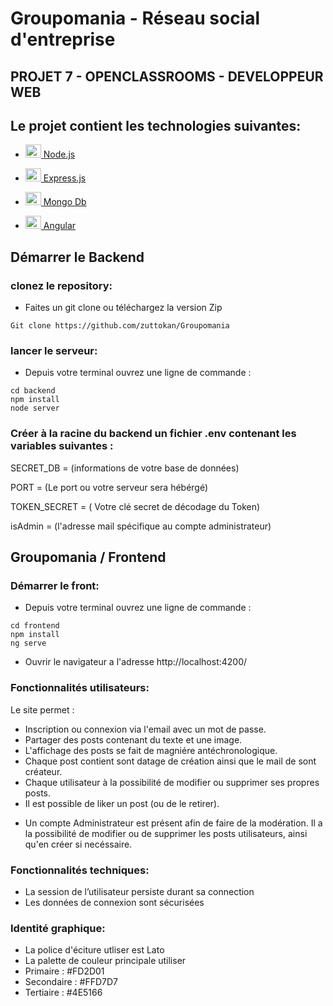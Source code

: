 # Groupomania - Réseau social d'entreprise

## PROJET 7 - OPENCLASSROOMS - DEVELOPPEUR WEB

## Le projet contient les technologies suivantes:

- <a  href="https://nodejs.org/"  title="Node.js"><img  src="https://github.com/get-icon/geticon/raw/master/icons/nodejs-icon.svg"  alt="Node.js"  width="25px"  height="21px"> Node.js</a>
- <a  href="https://expressjs.com/"  title="Express"><img  src="https://github.com/get-icon/geticon/raw/master/icons/express.svg"  alt="Express"  width="25px"  height="21px"> Express.js</a>
- <a  href="https://www.mongodb.com/"  title="Express"><img  src="https://github.com/get-icon/geticon/raw/master/icons/mongodb-icon.svg"  alt="Mongo Db"  width="25px"  height="21px"> Mongo Db</a>

- <a  href="https://angular.io/"  title="Angular"><img  src="https://fossies.org/linux/angular/aio/src/assets/images/logos/angular/angular.png"  alt="Angular"  width="25px"  height="21px"> Angular</a>

## Démarrer le Backend

### clonez le repository:

- Faites un git clone ou téléchargez la version Zip

```
Git clone https://github.com/zuttokan/Groupomania
```

### lancer le serveur:

- Depuis votre terminal ouvrez une ligne de commande :

```
cd backend
npm install
node server

```

### Créer à la racine du backend un fichier .env contenant les variables suivantes :

SECRET_DB = (informations de votre base de données)

PORT = (Le port ou votre serveur sera hébérgé)

TOKEN_SECRET = ( Votre clé secret de décodage du Token)

isAdmin = (l'adresse mail spécifique au compte administrateur)

## Groupomania / Frontend

### Démarrer le front:

- Depuis votre terminal ouvrez une ligne de commande :

```
cd frontend
npm install
ng serve

```

- Ouvrir le navigateur a l'adresse http://localhost:4200/

### Fonctionnalités utilisateurs:

Le site permet :

<ul>
  <li>Inscription ou connexion via l'email avec un mot de passe.</li>
  <li>Partager des posts contenant du texte et une image.</li>
  <li>L'affichage des posts se fait de magniére antéchronologique.</li>
  <li>Chaque post contient sont datage de création ainsi que le mail de sont créateur.</li>
  <li>Chaque utilisateur à la possibilité de modifier ou supprimer ses propres posts.</li>
  <li>Il est possible de liker un post (ou de le retirer).</li>
</ul>

- Un compte Administrateur est présent afin de faire de la modération.
  Il a la possibilité de modifier ou de supprimer les posts utilisateurs, ainsi qu'en créer si necéssaire.

### Fonctionnalités techniques:

<ul>
<li>La session de l’utilisateur persiste durant sa connection</li>
<li>Les données de connexion sont sécurisées</li>
</ul>

### Identité graphique:

<ul>
<li>La police d'éciture utliser est Lato</li>
<li>La palette de couleur principale utiliser </li>
<li>Primaire : #FD2D01</li>
<li>Secondaire : #FFD7D7</li>
<li>Tertiaire : #4E5166</li>
</ul>
